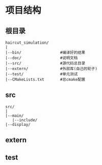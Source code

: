 # 项目结构
## 根目录
```
haircut_simulation/
|
|--bin/                 #编译好的结果
|--doc/                 #说明文档
|--src/                 #源代码总目录
|--extern/              #外部库(自己的轮子)
|--test/                #单元测试
|--CMakeLists.txt       #总cmake配置
```

## src
```
src/
|
|--main/
   |--include/
|--display/
```
## extern

## test

